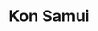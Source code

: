 ---
title: Kon Samui
slug: "kon-samui"
description: Een graphic designer moet zich kunnen verplaatsen in de leefwereld van elk soort klant. In dit geval ging om het de wereld van reizen en het promoten van toeristische bestemmingen. 
type: "intern"
members:
    - name: "Elena Vanhauwaert"
      major: "Crossmedia-ontwerp"
      minor: "Graphic Design"
      disk: "3de schijf"
thumbnail:
    url: "thumb.jpg"
    alt: ""
    height: 1
    width: 1
    text-color: "9cb928"
    background-color: "9cb928"
media:
    - url: "1.visual.jpg"
      type: "image"
    - url: "2.poster.jpg"
      type: "image"
created: 20/01/2017
order: 9
---